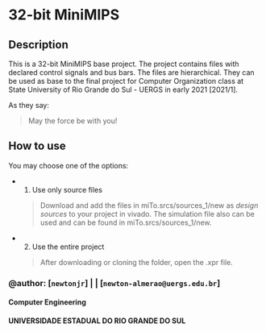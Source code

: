 # 32-bit MiniMIPS

## Description

This is a 32-bit MiniMIPS base project. The project contains files with declared control signals and bus bars. The files are hierarchical.
They can be used as base to the final project for Computer Organization class at State University of Rio Grande do Sul - UERGS in early 2021 [2021/1].

As they say:
> May the force be with you!

## How to use

You may choose one of the options:

- 1. Use only source files
    > Download and add the files in miTo.srcs/sources_1/new as *design sources* to your project in vivado. The simulation file also can be used and can be found in miTo.srcs/sources_1/new.
    
- 2. Use the entire project
    > After downloading or cloning the folder, open the .xpr file.

### @author: [`newtonjr`] | | [`newton-almerao@uergs.edu.br`]


#### Computer Engineering

#### UNIVERSIDADE ESTADUAL DO RIO GRANDE DO SUL

